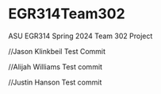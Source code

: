 # EGR314Team302
ASU EGR314 Spring 2024 Team 302 Project

//Jason Klinkbeil Test Commit

//Alijah Williams Test commit

//Justin Hanson Test commit
